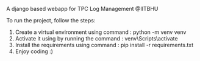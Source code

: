 A django based webapp for TPC Log Management @IITBHU

To run the project, follow the steps:

1. Create a virtual environment using command : python -m venv venv
2. Activate it using by running the command : venv\Scripts\activate
3. Install the requirements using command : pip install -r requirements.txt
4. Enjoy coding :)
